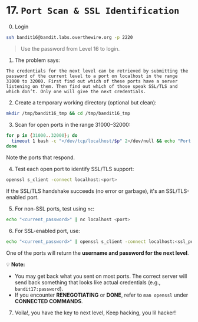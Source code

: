 # 17. `Port Scan & SSL Identification`

0. Login

```bash
ssh bandit16@bandit.labs.overthewire.org -p 2220
```

> Use the password from Level 16 to login.

1. The problem says:

```
The credentials for the next level can be retrieved by submitting the password of the current level to a port on localhost in the range 31000 to 32000. First find out which of these ports have a server listening on them. Then find out which of those speak SSL/TLS and which don’t. Only one will give the next credentials.
```

2. Create a temporary working directory (optional but clean):

```bash
mkdir /tmp/bandit16_tmp && cd /tmp/bandit16_tmp
```

3. Scan for open ports in the range 31000–32000:

```bash
for p in {31000..32000}; do
  timeout 1 bash -c "</dev/tcp/localhost/$p" 2>/dev/null && echo "Port $p is open"
done
```

Note the ports that respond.

4. Test each open port to identify SSL/TLS support:

```bash
openssl s_client -connect localhost:<port>
```

If the SSL/TLS handshake succeeds (no error or garbage), it's an SSL/TLS-enabled port.

5. For non-SSL ports, test using `nc`:

```bash
echo "<current_password>" | nc localhost <port>
```

6. For SSL-enabled port, use:

```bash
echo "<current_password>" | openssl s_client -connect localhost:<ssl_port>
```

One of the ports will return the **username and password for the next level**.

💡 **Note:**

* You may get back what you sent on most ports. The correct server will send back something that looks like actual credentials (e.g., `bandit17:password`).
* If you encounter **RENEGOTIATING** or **DONE**, refer to `man openssl` under **CONNECTED COMMANDS**.

7. Voila!, you have the key to next level, Keep hacking, you lil hacker!
